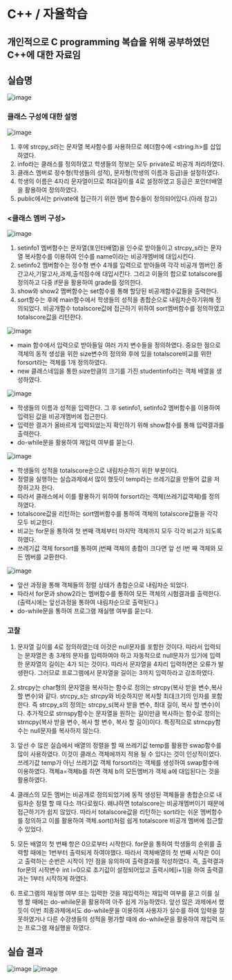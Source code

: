 # C++ / 자율학습
## 개인적으로 C programming 복습을 위해 공부하였던 C++에 대한 자료임

## 실습명
![image](https://user-images.githubusercontent.com/58419421/97053385-d6b32900-15bd-11eb-8942-ae667c766595.png)

### 클래스 구성에 대한 설명
![image](https://user-images.githubusercontent.com/58419421/97053589-36113900-15be-11eb-8b33-d25ae53e43ec.png)
1) 후에 strcpy_s라는 문자열 복사함수를 사용하므로 헤더함수에 <string.h>를 삽입하였다.
2) info라는 클래스를 정의하였고 학생들의 정보는 모두 private로 비공개 처리하였다. 
3) 클래스 멤버로 정수형(학생들의 성적), 문자형(학생의 이름과 등급)을 설정하였다.
4) 학생의 이름은 4자리 문자열이므로 최대길이를 4로 설정하였고 등급은 포인터배열을 활용하여 정의하였다.
5) public에서는 private에 접근하기 위한 멤버 함수들이 정의되어있다.(아래 참고)

### <클래스 멤버 구성>
![image](https://user-images.githubusercontent.com/58419421/97053637-47f2dc00-15be-11eb-87ad-0e58be79812a.png)
1. setinfo1 멤버함수는 문자열(포인터배열)을 인수로 받아들이고 strcpy_s라는 문자열 복사함수를 이용하여 인수를 name이라는 비공개멤버에 대입시킨다.
2. setinfo2 멤버함수는 정수형 변수 4개를 입력으로 받아들여 각각 비공개 멤버인 중간고사,기말고사,과제,출석점수에 대입시킨다. 그리고 이들의 합으로 totalscore를 정의하고 다중 if문을 활용하여 grade를 정의한다.
3. show와 show2 멤버함수는 set함수를 통해 할당된 비공개함수값들을 출력한다.
4. sort함수는 후에 main함수에서 학생들의 성적을 총합순으로 내림차순하기위해 정의되었다. 비공개함수 totalscore값에 접근하기 위하여 sort멤버함수를 정의하였고 totalscore값을 리턴한다.

![image](https://user-images.githubusercontent.com/58419421/97053668-53460780-15be-11eb-942f-f474ce190607.png)
- main 함수에서 입력으로 받아들일 여러 가지 변수들을 정의하였다. 중요한 점으로 객체의 동적 생성을 위한 size변수의 정의와 후에 있을 totalscore비교를 위한 forsort라는 객체를 1개 정의하였다.
- new 클래스네임을 통한 size만큼의 크기를 가진 studentinfo라는 객체 배열을 생성하였다.

![image](https://user-images.githubusercontent.com/58419421/97053691-5ccf6f80-15be-11eb-9065-ffaf85f3ccf5.png)
- 학생들의 이름과 성적을 입력한다. 그 후 setinfo1, setinfo2 멤버함수를 이용하여 입력된 값을 비공개멤버에 접근한다.
- 입력한 결과가 올바르게 입력되었는지 확인하기 위해 show함수를 통해 입력결과를 출력한다.
- do-while문을 활용하여 재입력 여부를 묻는다.

![image](https://user-images.githubusercontent.com/58419421/97053727-6d7fe580-15be-11eb-85f1-b3177e15e508.png)
- 학생들의 성적을 totalscore순으로 내림차순하기 위한 부분이다.
- 정렬을 실행하는 실습과제에서 많이 했듯이 temp라는 쓰레기값을 만들어 값을 저장하고자 한다.
- 따라서 클래스에서 이를 활용하기 위하여 forsort라는 객체(쓰레기값객체)를 정의하였다.
- totalscore값을 리턴하는 sort멤버함수를 통하여 객체의 totalscore값들을 각각 모두 비교한다.
- 비교는 for문을 통하여 첫 번째 객체부터 마지막 객체까지 모두 각각 비교가 되도록 하였다. 
- 쓰레기값 객체 forsort를 통하여 j번째 객체의 총합이 크다면 앞 선 I번 째 객체와 모든 멤버를 교환한다.

![image](https://user-images.githubusercontent.com/58419421/97053741-75d82080-15be-11eb-86ca-57b8d98ecfbc.png)
- 앞선 과정을 통해 객체들의 정렬 상태가 총합순으로 내림차순 되었다.
- 따라서 for문과 show2라는 멤버함수를 통하여 모든 객체의 시험결과를 출력한다.(출력시에는 앞선과정을 통하여 내림차순으로 출력된다.)
- do-while문을 통하여 프로그램 재실행 여부를 묻는다.

### 고찰
1. 문자열 길이를 4로 정의하였는데 이것은 null문자를 포함한 것이다. 따라서 입력되는 문자열은 총 3개의 문자를 입력하여야 하고 자동적으로 null문자가 있기에 입력한 문자열의 길이는 4가 되는 것이다. 따라서 문자열을 4자리 입력하면은 오류가 발생한다. 그러므로 프로그램에서 문자열을 길이는 3까지 입력하라고 강조하였다.

2. strcpy는 char형의 문자열을 복사하는 함수로 정의는 strcpy(복사 받을 변수,복사 할 변수)와 같다. strcpy_s는 strcpy와 비슷하지만 복사할 최대크기의 인자를 포함한다. 즉 strcpy_s의 정의는 strcpy_s(복사 받을 변수, 최대 길이, 복사 할 변수)이다. 추가적으로 strnspy함수는 문자열을 원하는 길이만큼 복사하는 함수로 정의는 strncpy(복사 받을 변수, 복사 할 변수, 복사 할 길이)이다. 특징적으로 strncpy함수는 null문자를 복사하지 않는다.

3. 앞선 수 많은 실습에서 배열의 정렬을 할 때 쓰레기값 temp를 활용한 swap함수를 많이 사용하였다. 이것이 클래스 객체에까지 적용 될 수 있다는 것이 인상적이였다. 쓰레기값 temp가 아닌 쓰레기값 객체 forsort라는 객체를 생성하여 swap함수에 이용하였다. 객체a=객체b를 하면 객체 b의 모든멤버가 객체 a에 대입된다는 것을 활용하였다.

4. 클래스의 모든 멤버는 비공개로 정의되었기에 동적 생성된 객체들을 총합순으로 내림차순 정렬 할 때 다소 까다로웠다. 왜냐하면 totalscore는 비공개멤버이기 때문에 접근하기가 쉽지 않았다. 따라서 totalscore값을 리턴하는 sort라는 쉬운 멤버함수를 정의하고 이를 활용하여 객체.sort()처럼 쉽게 totalscore 비공개 멤버에 접근할 수 있었다.

5. 모든 배열의 첫 번째 항은 0으로부터 시작한다. for문을 통하여 학생들의 순위를 출력할 때에는 1번부터 출력되게 하여야했다. 따라서 객체배열의 첫 번째 시작은 0이고 출력하는 순번은 시작이 1인 점을 유의하여 출력결과를 작성하였다. 즉, 출력결과 for문의 시작변수 int i=0으로 초기값이 설정되어있고 출력시에[i+1]을 하여 출력결과는 1부터 시작하게 하였다.

6. 프로그램의 재실행 여부 또는 입력한 것을 재입력하는 재입력 여부를 묻고 이를 실행 할 때에는 do-while문을 활용하여 아주 쉽게 가능하였다. 앞선 많은 과제에서 했듯이 이번 최종과제에서도 do-while문을 이용하여 사용자가 실수를 하여 입력을 잘못하였거나 다른 수강생들의 성적을 평가할 때에 do-while문을 활용하여 재입력 또는 프로그램 재실행을 하였다.

## 실습 결과
![image](https://user-images.githubusercontent.com/58419421/97053522-0eba6c00-15be-11eb-8421-6c06ae026150.png)
![image](https://user-images.githubusercontent.com/58419421/97053549-1a0d9780-15be-11eb-8267-a539925fc49d.png)



